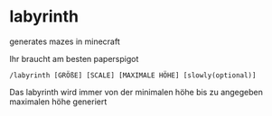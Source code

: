 # labyrinth
 generates mazes in minecraft

Ihr braucht am besten paperspigot

``/labyrinth [GRÖßE] [SCALE] [MAXIMALE HÖHE] [slowly(optional)]``

Das labyrinth wird immer von der minimalen höhe bis zu angegeben maximalen höhe generiert
